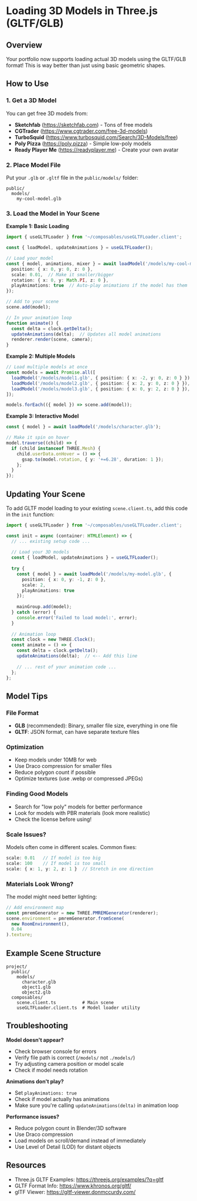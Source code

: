 # Loading 3D Models in Three.js (GLTF/GLB)

## Overview
Your portfolio now supports loading actual 3D models using the GLTF/GLB format! This is way better than just using basic geometric shapes.

## How to Use

### 1. Get a 3D Model
You can get free 3D models from:
- **Sketchfab** (https://sketchfab.com) - Tons of free models
- **CGTrader** (https://www.cgtrader.com/free-3d-models)
- **TurboSquid** (https://www.turbosquid.com/Search/3D-Models/free)
- **Poly Pizza** (https://poly.pizza) - Simple low-poly models
- **Ready Player Me** (https://readyplayer.me) - Create your own avatar

### 2. Place Model File
Put your `.glb` or `.gltf` file in the `public/models/` folder:
```
public/
  models/
    my-cool-model.glb
```

### 3. Load the Model in Your Scene

**Example 1: Basic Loading**
```typescript
import { useGLTFLoader } from '~/composables/useGLTFLoader.client';

const { loadModel, updateAnimations } = useGLTFLoader();

// Load your model
const { model, animations, mixer } = await loadModel('/models/my-cool-model.glb', {
  position: { x: 0, y: 0, z: 0 },
  scale: 0.01,  // Make it smaller/bigger
  rotation: { x: 0, y: Math.PI, z: 0 },
  playAnimations: true  // Auto-play animations if the model has them
});

// Add to your scene
scene.add(model);

// In your animation loop
function animate() {
  const delta = clock.getDelta();
  updateAnimations(delta);  // Updates all model animations
  renderer.render(scene, camera);
}
```

**Example 2: Multiple Models**
```typescript
// Load multiple models at once
const models = await Promise.all([
  loadModel('/models/model1.glb', { position: { x: -2, y: 0, z: 0 } }),
  loadModel('/models/model2.glb', { position: { x: 2, y: 0, z: 0 } }),
  loadModel('/models/model3.glb', { position: { x: 0, y: 2, z: 0 } }),
]);

models.forEach(({ model }) => scene.add(model));
```

**Example 3: Interactive Model**
```typescript
const { model } = await loadModel('/models/character.glb');

// Make it spin on hover
model.traverse((child) => {
  if (child instanceof THREE.Mesh) {
    child.userData.onHover = () => {
      gsap.to(model.rotation, { y: '+=6.28', duration: 1 });
    };
  }
});
```

## Updating Your Scene

To add GLTF model loading to your existing `scene.client.ts`, add this code in the `init` function:

```typescript
import { useGLTFLoader } from '~/composables/useGLTFLoader.client';

const init = async (container: HTMLElement) => {
  // ... existing setup code ...
  
  // Load your 3D models
  const { loadModel, updateAnimations } = useGLTFLoader();
  
  try {
    const { model } = await loadModel('/models/my-model.glb', {
      position: { x: 0, y: -1, z: 0 },
      scale: 2,
      playAnimations: true
    });
    
    mainGroup.add(model);
  } catch (error) {
    console.error('Failed to load model:', error);
  }
  
  // Animation loop
  const clock = new THREE.Clock();
  const animate = () => {
    const delta = clock.getDelta();
    updateAnimations(delta);  // <-- Add this line
    
    // ... rest of your animation code ...
  };
};
```

## Model Tips

### File Format
- **GLB** (recommended): Binary, smaller file size, everything in one file
- **GLTF**: JSON format, can have separate texture files

### Optimization
- Keep models under 10MB for web
- Use Draco compression for smaller files
- Reduce polygon count if possible
- Optimize textures (use .webp or compressed JPEGs)

### Finding Good Models
- Search for "low poly" models for better performance
- Look for models with PBR materials (look more realistic)
- Check the license before using!

### Scale Issues?
Models often come in different scales. Common fixes:
```typescript
scale: 0.01   // If model is too big
scale: 100    // If model is too small
scale: { x: 1, y: 2, z: 1 }  // Stretch in one direction
```

### Materials Look Wrong?
The model might need better lighting:
```typescript
// Add environment map
const pmremGenerator = new THREE.PMREMGenerator(renderer);
scene.environment = pmremGenerator.fromScene(
  new RoomEnvironment(), 
  0.04
).texture;
```

## Example Scene Structure
```
project/
  public/
    models/
      character.glb
      object1.glb
      object2.glb
  composables/
    scene.client.ts          # Main scene
    useGLTFLoader.client.ts  # Model loader utility
```

## Troubleshooting

**Model doesn't appear?**
- Check browser console for errors
- Verify file path is correct (`/models/` not `./models/`)
- Try adjusting camera position or model scale
- Check if model needs rotation

**Animations don't play?**
- Set `playAnimations: true`
- Check if model actually has animations
- Make sure you're calling `updateAnimations(delta)` in animation loop

**Performance issues?**
- Reduce polygon count in Blender/3D software
- Use Draco compression
- Load models on scroll/demand instead of immediately
- Use Level of Detail (LOD) for distant objects

## Resources
- Three.js GLTF Examples: https://threejs.org/examples/?q=gltf
- GLTF Format Info: https://www.khronos.org/gltf/
- glTF Viewer: https://gltf-viewer.donmccurdy.com/
